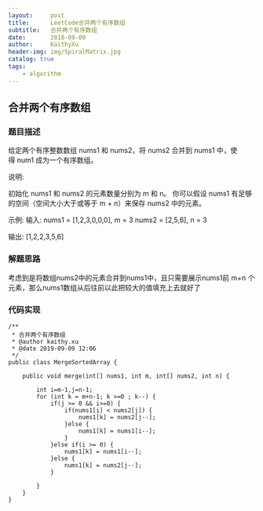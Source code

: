 ```yaml
---
layout:     post
title:      LeetCode合并两个有序数组
subtitle:   合并两个有序数组
date:       2018-09-09
author:     KaithyXu
header-img: img/SpiralMatrix.jpg
catalog: true
tags:
    - algorithm
---
```

## 合并两个有序数组


### 题目描述

给定两个有序整数数组 nums1 和 nums2，将 nums2 合并到 nums1 中，使得 num1 成为一个有序数组。

说明:

初始化 nums1 和 nums2 的元素数量分别为 m 和 n。
你可以假设 nums1 有足够的空间（空间大小大于或等于 m + n）来保存 nums2 中的元素。

示例:
输入:
nums1 = [1,2,3,0,0,0], m = 3
nums2 = [2,5,6],       n = 3

输出: [1,2,2,3,5,6]

### 解题思路
考虑到是将数组nums2中的元素合并到nums1中，且只需要展示nums1前 m+n 个元素，那么nums1数组从后往前以此把较大的值填充上去就好了

### 代码实现

```
/**
 * 合并两个有序数组
 * @author kaithy.xu
 * @date 2019-09-09 12:06
 */
public class MergeSortedArray {

    public void merge(int[] nums1, int m, int[] nums2, int n) {

        int i=m-1,j=n-1;
        for (int k = m+n-1; k >=0 ; k--) {
            if(j >= 0 && i>=0) {
                if(nums1[i] < nums2[j]) {
                    nums1[k] = nums2[j--];
                }else {
                    nums1[k] = nums1[i--];
                }
            }else if(i >= 0) {
                nums1[k] = nums1[i--];
            }else {
                nums1[k] = nums2[j--];
            }

        }
    }
}


```

